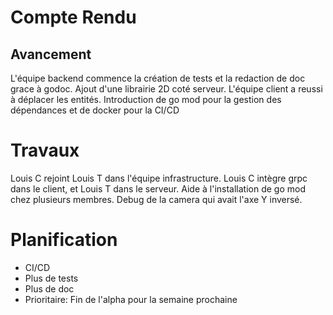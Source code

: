 # Compte Rendu

## Avancement

L'équipe backend commence la création de tests et la redaction de doc grace à godoc.
Ajout d'une librairie 2D coté serveur.
L'équipe client a reussi à déplacer les entités.
Introduction de go mod pour la gestion des dépendances et de docker pour la CI/CD

# Travaux

Louis C rejoint Louis T dans l'équipe infrastructure. Louis C intègre grpc dans le client, et
Louis T dans le serveur.
Aide à l'installation de go mod chez plusieurs membres.
Debug de la camera qui avait l'axe Y inversé.

# Planification

* CI/CD
* Plus de tests
* Plus de doc
* Prioritaire: Fin de l'alpha pour la semaine prochaine

